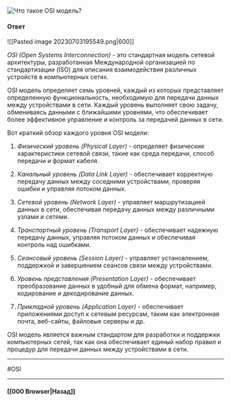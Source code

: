 ![Что такое OSI модель?](https://youtu.be/-mWa7erZu64?t=461)

#### Ответ

![[Pasted image 20230703195549.png|600]]

*OSI (Open Systems Interconnection)* - это стандартная модель сетевой архитектуры, разработанная Международной организацией по стандартизации (ISO) для описания взаимодействия различных устройств в компьютерных сетях.

OSI модель определяет семь уровней, каждый из которых представляет определенную функциональность, необходимую для передачи данных между устройствами в сети. Каждый уровень выполняет свою задачу, обмениваясь данными с ближайшими уровнями, что обеспечивает более эффективное управление и контроль за передачей данных в сети.

Вот краткий обзор каждого уровня OSI модели:

1. *Физический уровень (Physical Layer)* - определяет физические характеристики сетевой связи, такие как среда передачи, способ передачи и формат кабеля.
    
2. *Канальный уровень (Data Link Layer)* - обеспечивает корректную передачу данных между соседними устройствами, проверяя ошибки и управляя потоком данных.
    
3. *Сетевой уровень (Network Layer)* - управляет маршрутизацией данных в сети, обеспечивая передачу данных между различными узлами и сетями.
    
4. *Транспортный уровень (Transport Layer)* - обеспечивает надежную передачу данных, управляя потоком данных и обеспечивая контроль над ошибками.
    
5. *Сеансовый уровень (Session Layer)* - управляет установлением, поддержкой и завершением сеансов связи между устройствами.
    
6. *Уровень представления (Presentation Layer)* - обеспечивает преобразование данных в удобный для обмена формат, например, кодирование и декодирование данных.
    
7. *Прикладной уровень (Application Layer)* - обеспечивает приложениями доступ к сетевым ресурсам, таким как электронная почта, веб-сайты, файловые серверы и др.
    

OSI модель является важным стандартом для разработки и поддержки компьютерных сетей, так как она обеспечивает единый набор правил и процедур для передачи данных между устройствами в сети.

___
#OSI

___

#### [[000 Browser|Назад]]